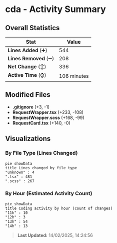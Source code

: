 # cda - Activity Summary 

## Overall Statistics

| Stat                   | Value                                                             |
| ---------------------- | ----------------------------------------------------------------- |
| **Lines Added** (➕)   | 544                                          |
| **Lines Removed** (➖) | 208                                        |
| **Net Change** (↕)    | 336                |
| **Active Time** (⌚)   | 106 minutes |


## Modified Files
- **.gitignore** (+3, -1)
- **RequestWrapper.tsx** (+233, -108)
- **RequestWrapper.scss** (+168, -99)
- **RequestCard.tsx** (+140, -0)

## Visualizations

### By File Type (Lines Changed)

```mermaid
pie showData
title Lines changed by file type
"unknown" : 4
".tsx" : 481
".scss" : 267
```

### By Hour (Estimated Activity Count)

```mermaid
pie showData
title Coding activity by hour (count of changes)
"11h" : 10
"12h" : 3
"13h" : 54
"14h" : 13
```


> **Last Updated:** 14/02/2025, 14:24:56